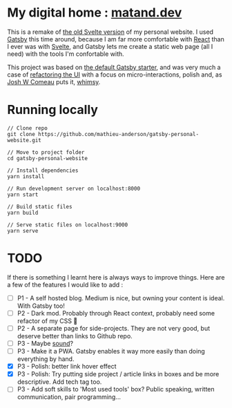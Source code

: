 # My digital home : [matand.dev](https://matand.dev/)

This is a remake of [the old Svelte version](https://old-svelte-version-of-website.netlify.com/) of my personal website. I used [Gatsby](https://www.gatsbyjs.org/) this time around, because I am far more comfortable with [React](https://reactjs.org/) than I ever was with [Svelte](https://svelte.dev/), and Gatsby lets me create a static web page (all I need) with the tools I'm confortable with.

This project was based on [the default Gatsby starter](https://github.com/gatsbyjs/gatsby-starter-default), and was very much a case of [refactoring the UI](https://refactoringui.com/) with a focus on micro-interactions, polish and, as [Josh W Comeau](https://joshwcomeau.com/) puts it, [whimsy](https://youtu.be/Z2d9rw9RwyE).

# Running locally

```
// Clone repo
git clone https://github.com/mathieu-anderson/gatsby-personal-website.git

// Move to project folder
cd gatsby-personal-website

// Install dependencies
yarn install

// Run development server on localhost:8000
yarn start

// Build static files
yarn build

// Serve static files on localhost:9000
yarn serve
```

# TODO

If there is something I learnt here is always ways to improve things. Here are a few of the features I would like to add :

 - [ ] P1 - A self hosted blog. Medium is nice, but owning your content is ideal. With Gatsby too!
 - [ ] P2 - Dark mod. Probably through React context, probably need some refactor of my CSS 😬
 - [ ] P2 - A separate page for side-projects. They are not very good, but deserve better than links to Github repo.
 - [ ] P3 - Maybe [sound](https://joshwcomeau.com/react/announcing-use-sound-react-hook/)?
 - [ ] P3 - Make it a PWA. Gatsby enables it way more easily than doing everything by hand.
 - [x] P3 - Polish: better link hover effect
 - [x] P3 - Polish: Try putting side project / article links in boxes and be more descriptive. Add tech tag too.
 - [ ] P3 - Add soft skills to 'Most used tools' box? Public speaking, written communication, pair programming...
